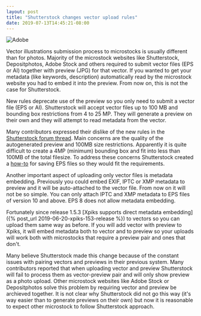 ```yaml
---
layout: post
title: "Shutterstock changes vector upload rules"
date: 2019-07-13T14:45:21-08:00
---
```


<p>
  <img alt="Adobe" src="{{site.url}}/images/posts/vector-rules/adobe-photoshop-data-desk-693892.jpg" class="small-12 large-12" />
</p>

Vector illustrations submission process to microstocks is usually different than for photos. Majority of the microstock websites like Shutterstock, Depositphotos, Adobe Stock and others required to submit vector files (EPS or AI) together with preview (JPG) for that vector. If you wanted to get your metadata (like keywords, description) automatically read by the microstock website you had to embed it into the preview. From now on, this is not the case for Shutterstock.

New rules deprecate use of the preview so you only need to submit a vector file (EPS or AI). Shutterstock will accept vector files up to 100 MB and bounding box restrictions from 4 to 25 MP. They will generate a preview on their own and they will attempt to read metadata from the vector.

Many contributors expressed their dislike of the new rules in the [Shutterstock forum thread](https://forums.submit.shutterstock.com/topic/96928-shutterstock-has-made-uploading-vectors-easier-than-ever/). Main concerns are the quality of the autogenerated preview and 100MB size restrictions. Apparently it is quite difficult to create a 4MP (minimum) bounding box and fit into less than 100MB of the total filesize. To address these concerns Shutterstock created a [how-to](https://www.shutterstock.com/contributorsupport/articles/en_US/kbat02/Best-Practice-Recommendations-for-Saving-EPS-Files?l=en_US) for saving EPS files so they would fit the requirements.

Another important aspect of uploading only vector files is metadata embedding. Previously you could embed EXIF, IPTC or XMP metadata to preview and it will be auto-attached to the vector file. From now on it will not be so simple. You can only attach IPTC and XMP metadata to EPS files of version 10 and above. EPS 8 does not allow metadata embedding.

Fortunately since release 1.5.3 [Xpiks supports direct metadata embedding]({% post_url 2019-06-20-xpiks-153-release %}) to vectors so you can upload them same way as before. If you will add vector with preview to Xpiks, it will embed metadata both to vector and to preview so your uploads will work both with microstocks that require a preview pair and ones that don't.

Many believe Shutterstock made this change because of the constant issues with pairing vectors and previews in their previous system. Many contributors reported that when uploading vector and preview Shutterstock will fail to process them as vector-preview pair and will only show preview as a photo upload. Other microstock websites like Adobe Stock or Depositphotos solve this problem by requiring vector and preview be archieved together. It is not clear why Shutterstock did not go this way (it's way easier than to generate previews on their own) but now it is reasonable to expect other microstock to follow Shutterstock approach.
